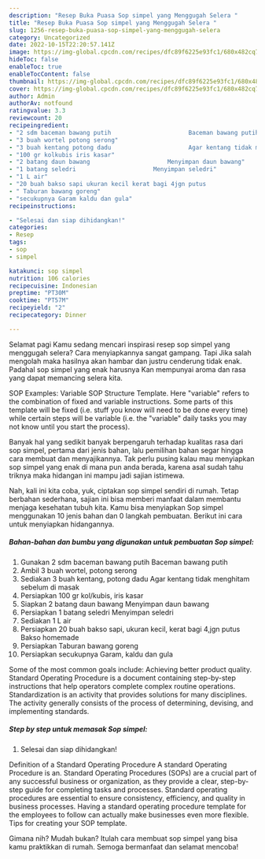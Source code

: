 ```yaml
---
description: "Resep Buka Puasa Sop simpel yang Menggugah Selera "
title: "Resep Buka Puasa Sop simpel yang Menggugah Selera "
slug: 1256-resep-buka-puasa-sop-simpel-yang-menggugah-selera
category: Uncategorized
date: 2022-10-15T22:20:57.141Z
image: https://img-global.cpcdn.com/recipes/dfc89f6225e93fc1/680x482cq70/sop-simpel-foto-resep-utama.jpg
hideToc: false
enableToc: true
enableTocContent: false
thumbnail: https://img-global.cpcdn.com/recipes/dfc89f6225e93fc1/680x482cq70/sop-simpel-foto-resep-utama.jpg
cover: https://img-global.cpcdn.com/recipes/dfc89f6225e93fc1/680x482cq70/sop-simpel-foto-resep-utama.jpg
author: Admin
authorAv: notfound
ratingvalue: 3.3
reviewcount: 20
recipeingredient:
- "2 sdm baceman bawang putih                      Baceman bawang putih"
- "3 buah wortel potong serong"
- "3 buah kentang potong dadu                      Agar kentang tidak menghitam sebelum di masak"
- "100 gr kolkubis iris kasar"
- "2 batang daun bawang                      Menyimpan daun bawang"
- "1 batang seledri                      Menyimpan seledri"
- "1 L air"
- "20 buah bakso sapi ukuran kecil kerat bagi 4jgn putus                      Bakso homemade"
- " Taburan bawang goreng"
- "secukupnya Garam kaldu dan gula"
recipeinstructions:

- "Selesai dan siap dihidangkan!"
categories:
- Resep
tags:
- sop
- simpel

katakunci: sop simpel 
nutrition: 106 calories
recipecuisine: Indonesian
preptime: "PT30M"
cooktime: "PT57M"
recipeyield: "2"
recipecategory: Dinner

---
```



Selamat pagi Kamu sedang mencari inspirasi resep sop simpel yang menggugah selera? Cara menyiapkannya sangat gampang. Tapi Jika salah mengolah maka hasilnya akan hambar dan justru cenderung tidak enak. Padahal sop simpel yang enak harusnya Kan mempunyai aroma dan rasa yang dapat memancing selera kita.


SOP Examples: Variable SOP Structure Template. Here &#34;variable&#34; refers to the combination of fixed and variable instructions. Some parts of this template will be fixed (i.e. stuff you know will need to be done every time) while certain steps will be variable (i.e. the &#34;variable&#34; daily tasks you may not know until you start the process).

Banyak hal yang sedikit banyak berpengaruh terhadap kualitas rasa dari sop simpel, pertama dari jenis bahan, lalu pemilihan bahan segar hingga cara membuat dan menyajikannya. Tak perlu pusing kalau mau menyiapkan sop simpel yang enak di mana pun anda berada, karena asal sudah tahu triknya maka hidangan ini mampu jadi sajian istimewa.


Nah, kali ini kita coba, yuk, ciptakan sop simpel sendiri di rumah. Tetap berbahan sederhana, sajian ini bisa memberi manfaat dalam membantu menjaga kesehatan tubuh kita. Kamu bisa menyiapkan Sop simpel menggunakan 10 jenis bahan dan 0 langkah pembuatan. Berikut ini cara untuk menyiapkan hidangannya.

<!--inarticleads1-->

##### Bahan-bahan dan bumbu yang digunakan untuk pembuatan Sop simpel:

1. Gunakan 2 sdm baceman bawang putih                      Baceman bawang putih
1. Ambil 3 buah wortel, potong serong
1. Sediakan 3 buah kentang, potong dadu                      Agar kentang tidak menghitam sebelum di masak
1. Persiapkan 100 gr kol/kubis, iris kasar
1. Siapkan 2 batang daun bawang                      Menyimpan daun bawang
1. Persiapkan 1 batang seledri                      Menyimpan seledri
1. Sediakan 1 L air
1. Persiapkan 20 buah bakso sapi, ukuran kecil, kerat bagi 4,jgn putus                      Bakso homemade
1. Persiapkan  Taburan bawang goreng
1. Persiapkan secukupnya Garam, kaldu dan gula


Some of the most common goals include: Achieving better product quality. Standard Operating Procedure is a document containing step-by-step instructions that help operators complete complex routine operations. Standardization is an activity that provides solutions for many disciplines. The activity generally consists of the process of determining, devising, and implementing standards. 

<!--inarticleads2-->

##### Step by step untuk memasak Sop simpel:


1. Selesai dan siap dihidangkan!

Definition of a Standard Operating Procedure A standard Operating Procedure is an. Standard Operating Procedures (SOPs) are a crucial part of any successful business or organization, as they provide a clear, step-by-step guide for completing tasks and processes. Standard operating procedures are essential to ensure consistency, efficiency, and quality in business processes. Having a standard operating procedure template for the employees to follow can actually make businesses even more flexible. Tips for creating your SOP template. 

Gimana nih? Mudah bukan? Itulah cara membuat sop simpel yang bisa kamu praktikkan di rumah. Semoga bermanfaat dan selamat mencoba!
